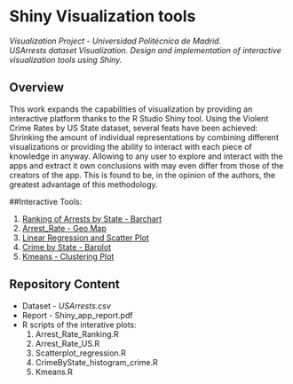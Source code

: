 # Shiny Visualization tools
*Visualization Project - Universidad Politécnica de Madrid.  
USArrests dataset Visualization. Design and implementation of interactive visualization tools using Shiny.*

## Overview
This work expands the capabilities of visualization by providing an interactive platform thanks to the R Studio Shiny tool.
Using the Violent Crime Rates by US State dataset, several feats have been achieved:  
Shrinking the amount of individual representations by combining different visualizations or providing the ability to interact with each piece of knowledge in anyway. Allowing to any user to explore and interact with the apps and extract it own conclusions with may even differ from those of the creators of the app. This is found to be, in the opinion of the authors, the greatest advantage of this methodology.


##Interactive Tools: 
1. [Ranking of Arrests by State - Barchart](http://127.0.0.1:5240/)
2. [Arrest_Rate - Geo Map](http://127.0.0.1:5240/)
3. [Linear Regression and Scatter Plot](http://127.0.0.1:5240/)
4. [Crime by State - Barplot](http://127.0.0.1:5240/)
5. [Kmeans - Clustering Plot ](http://127.0.0.1:5240/)

## Repository Content
- Dataset - *USArrests.csv*
- Report - Shiny_app_report.pdf
- R scripts of the interative plots:  
    1. Arrest_Rate_Ranking.R
    2. Arrest_Rate_US.R
    3. Scatterplot_regression.R
    4. CrimeByState_histogram_crime.R
    5. Kmeans.R
